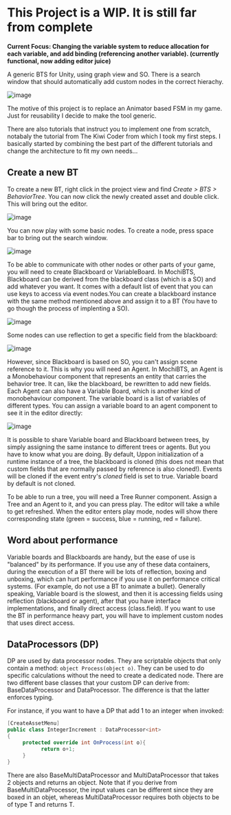 # This Project is a WIP. It is still far from complete

**Current Focus: Changing the variable system to reduce allocation for each variable, and add binding (referencing another variable). (currently functional, now adding editor juice)**

A generic BTS for Unity, using graph view and SO. There is a search window that should automatically add custom nodes in the correct hierachy.

![image](https://user-images.githubusercontent.com/62897460/166552187-deaf7304-e2b7-496d-ba8a-ab03dd15ea4a.png)

The motive of this project is to replace an Animator based FSM in my game. Just for reusability I decide to make the tool generic.

There are also tutorials that instruct you to implement one from scratch, notabaly the tutorial from The Kiwi Coder from which I took my first steps. I basically started by combining the best part of the different tutorials and change the architecture to fit my own needs... 

## Create a new BT

To create a new BT, right click in the project view and find *Create > BTS > BehaviorTree*. You can now click the newly created asset and double click. This will bring out the editor.

![image](https://user-images.githubusercontent.com/62897460/167006715-c675d166-24dd-4bc1-adab-4491fded6015.png)

You can now play with some basic nodes. To create a node, press space bar to bring out the search window.

![image](https://user-images.githubusercontent.com/62897460/167007044-31c3d66d-4575-477a-ac12-22c61b421263.png)

To be able to communicate with other nodes or other parts of your game, you will need to create Blackboard or VariableBoard. In MochiBTS, Blackboard can be derived from the blackboard class (which is a SO) and add whatever you want. It comes with a default list of event that you can use keys to access via event nodes.You can create a blackboard instance with the same method mentioned above and assign it to a BT (You have to go though the process of implenting a SO). 

![image](https://user-images.githubusercontent.com/62897460/167007270-2b2300c6-5f01-4e30-ae5f-9fcffe8b0c60.png)

Some nodes can use reflection to get a specific field from the blackboard: 

![image](https://user-images.githubusercontent.com/62897460/167008358-27a28a03-2b19-465f-a408-2c5804b1a391.png)

However, since Blackboard is based on SO, you can't assign scene reference to it. This is why you will need an Agent. In MochiBTS, an Agent is a Monobehaviour component that represents an entity that carries the behavior tree. It can, like the blackboard, be rewritten to add new fields. Each Agent can also have a Variable Board, which is another kind of monobehaviour component. The variable board is a list of variables of different types. You can assign a variable board to an agent component to see it in the editor directly:

![image](https://user-images.githubusercontent.com/62897460/167009661-a4fd64ff-47a6-4397-9527-18bac26be2ea.png)

It is possible to share Variable board and Blackboard between trees, by simply assigning the same instance to different trees or agents. But you have to know what you are doing. By default, Uppon initialization of a runtime instance of a tree, the blackboard is cloned (this does not mean that custom fields that are normally passed by reference is also cloned!). Events will be cloned if the event entry's *cloned* field is set to true. Variable board by default is not cloned. 

To be able to run a tree, you will need a Tree Runner component. Assign a Tree and an Agent to it, and you can press play. The editor will take a while to get refreshed. When the editor enters play mode, nodes will show there corresponding state (green = success, blue = running, red = failure).

## Word about performance

Variable boards and Blackboards are handy, but the ease of use is "balanced" by its performance. If you use any of these data containers, during the execution of a BT there will be lots of reflection, boxing and unboxing, which can hurt performance if you use it on performance critical systems. (For example, do not use a BT to animate a bullet). Generally speaking, Variable board is the slowest, and then it is accessing fields using reflection (blackboard or agent), after that you have interface implementations, and finally direct access (class.field). If you want to use the BT in performance heavy part, you will have to implement custom nodes that uses direct access.

## DataProcessors (DP)

DP are used by data processor nodes. They are scriptable objects that only contain a method: ``object Process(object o)``. They can be used to do specific calculations without the need to create a dedicated node. There are two different base classes that your custom DP can derive from: BaseDataProcessor and DataProcessor<T>. The difference is that the latter enforces typing. 
  
 For instance, if you want to have a DP that add 1 to an integer when invoked:
  ```csharp
  [CreateAssetMenu]
  public class IntegerIncrement : DataProcessor<int>
  {
       protected override int OnProcess(int o){
             return o+1;
       }
  }
 ```
  There are also BaseMultiDataProcessor and MultiDataProcessor<T> that takes 2 objects and returns an object. Note that if you derive from BaseMultiDataProcessor, the input values can be different since they are boxed in an objet, whereas MultiDataProcessor<T> requires both objects to be of type T and returns T.
